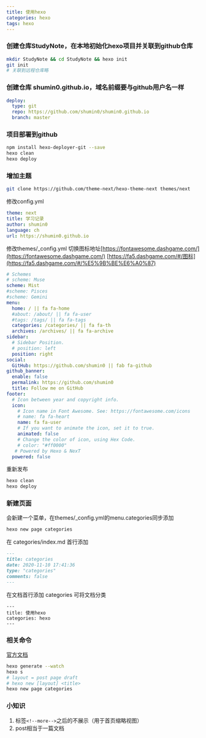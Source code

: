```yaml
---
title: 使用hexo
categories: hexo
tags: hexo
---
```


### 创建仓库StudyNote，在本地初始化hexo项目并关联到github仓库

```sh
mkdir StudyNote && cd StudyNote && hexo init
git init
# 关联到远程仓库略
```

<!--more-->

### 创建仓库 shumin0.github.io，域名前缀要与github用户名一样

```yaml
deploy:
  type: git
  repo: https://github.com/shumin0/shumin0.github.io
  branch: master
```

### 项目部署到github

```sh
npm install hexo-deployer-git --save
hexo clean
hexo deploy
```

### 增加主题

```sh
git clone https://github.com/theme-next/hexo-theme-next themes/next
```

修改config.yml

```yaml
theme: next
title: 学习记录
author: shumin0
language: ch
url: https://shumin0.github.io
```

修改themes/_config.yml
切换图标地址[https://fontawesome.dashgame.com/](https://fontawesome.dashgame.com/)
[https://fa5.dashgame.com/#/图标](https://fa5.dashgame.com/#/%E5%9B%BE%E6%A0%87)
```yaml
# Schemes
# scheme: Muse
scheme: Mist
#scheme: Pisces
#scheme: Gemini
menu:
  home: / || fa fa-home
  #about: /about/ || fa fa-user
  #tags: /tags/ || fa fa-tags
  categories: /categories/ || fa fa-th
  archives: /archives/ || fa fa-archive
sidebar:
  # Sidebar Position.
  # position: left
  position: right
social:
  GitHub: https://github.com/shumin0 || fab fa-github
github_banner:
  enable: false
  permalink: https://github.com/shumin0
  title: Follow me on GitHub
footer:
  # Icon between year and copyright info.
  icon:
    # Icon name in Font Awesome. See: https://fontawesome.com/icons
    # name: fa fa-heart
    name: fa fa-user
    # If you want to animate the icon, set it to true.
    animated: false
    # Change the color of icon, using Hex Code.
    # color: "#ff0000"
   # Powered by Hexo & NexT
  powered: false
```

重新发布

```sh
hexo clean
hexo deploy
```

### 新建页面

会新建一个菜单，在themes/_config.yml的menu.categories同步添加

```sh
hexo new page categories
```

在 categories/index.md 首行添加

```markdown
---
title: categories
date: 2020-11-10 17:41:36
type: "categories"
comments: false
---
```

在文档首行添加 categories 可将文档分类

```mark
---
title: 使用hexo
categories: hexo
---
```

### 相关命令
[官方文档](https://hexo.io/docs/)
```sh
hexo generate --watch
hexo s
# layout = post page draft
# hexo new [layout] <title>
hexo new page categories
```

### 小知识

1. 标签`<!--more-->`之后的不展示（用于首页缩略视图）
2. post相当于一篇文档
